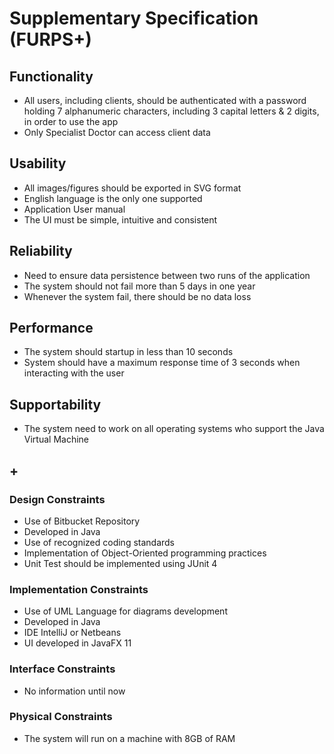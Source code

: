 # Supplementary Specification (FURPS+)

## Functionality

*  All users, including clients, should be authenticated with a password holding 7 alphanumeric characters, including 3 capital letters & 2 digits, in order to use the app 
*  Only Specialist Doctor can access client data

## Usability

*  All images/figures should be exported in SVG format
*  English language is the only one supported
*  Application User manual
*  The UI must be simple, intuitive and consistent

## Reliability

*  Need to ensure data persistence between two runs of the application
*  The system should not fail more than 5 days in one year
*  Whenever the system fail, there should be no data loss

## Performance

*  The system should startup in less than 10 seconds
*  System should have a maximum response time of 3 seconds when interacting with the user


## Supportability

*  The system need to work on all operating systems who support the Java Virtual Machine


## +

### Design Constraints


*  Use of Bitbucket Repository
*  Developed in Java
*  Use of recognized coding standards
*  Implementation of Object-Oriented programming practices
*  Unit Test should be implemented using JUnit 4

### Implementation Constraints

*  Use of UML Language for diagrams development
*  Developed in Java
*  IDE IntelliJ or Netbeans
*  UI developed in JavaFX 11

### Interface Constraints

* No information until now

### Physical Constraints

*  The system will run on a machine with 8GB of RAM